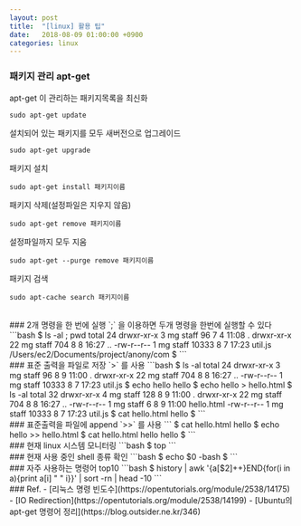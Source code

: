 ```yaml
---
layout: post
title:  "[linux] 활용 팁"
date:   2018-08-09 01:00:00 +0900
categories: linux
---
```

### 패키지 관리 apt-get
apt-get 이 관리하는 패키지목록을 최신화
```
sudo apt-get update
```

설치되어 있는 패키지를 모두 새버전으로 업그레이드
```
sudo apt-get upgrade
```

패키지 설치
```
sudo apt-get install 패키지이름
```

패키지 삭제(설정파일은 지우지 않음)
```
sudo apt-get remove 패키지이름
```

설정파일까지 모두 지움
```
sudo apt-get --purge remove 패키지이름
```

패키지 검색
```
sudo apt-cache search 패키지이름
```

<br>
### 2개 명령을 한 번에 실행
`;` 을 이용하면 두개 명령을 한번에 실행할 수 있다
```bash
$ ls -al ; pwd
total 24
drwxr-xr-x   3 mg  staff     96  7  4 11:08 .
drwxr-xr-x  22 mg  staff    704  8  8 16:27 ..
-rw-r--r--   1 mg  staff  10333  8  7 17:23 util.js
/Users/ec2/Documents/project/anony/com
$ 
```

<br>
### 표준 출력을 파일로 저장
`>` 를 사용
```bash
$ ls -al
total 24
drwxr-xr-x   3 mg  staff     96  8  9 11:00 .
drwxr-xr-x  22 mg  staff    704  8  8 16:27 ..
-rw-r--r--   1 mg  staff  10333  8  7 17:23 util.js
$ echo hello
hello
$ echo hello > hello.html
$ ls -al
total 32
drwxr-xr-x   4 mg  staff    128  8  9 11:00 .
drwxr-xr-x  22 mg  staff    704  8  8 16:27 ..
-rw-r--r--   1 mg  staff      6  8  9 11:00 hello.html
-rw-r--r--   1 mg  staff  10333  8  7 17:23 util.js
$ cat hello.html
hello
$ 
```

<br>
### 표준출력을 파일에 append
`>>` 를 사용
```
$ cat hello.html
hello
$ echo hello >> hello.html
$ cat hello.html
hello
hello
$ 
```

<br>
### 현재 linux 시스템 모니터링
```bash
$ top
```


<br>
### 현재 사용 중인 shell 종류 확인
```bash
$ echo $0
-bash
$
```

<br>
### 자주 사용하는 명령어 top10
```bash
$ history | awk '{a[$2]++}END{for(i in a){print a[i] " " i}}' | sort -rn | head -10
```


<br>
### Ref.
- [리눅스 명령 빈도수](https://opentutorials.org/module/2538/14175)
- [IO Redirection](https://opentutorials.org/module/2538/14199)
- [Ubuntu의 apt-get 명령어 정리](https://blog.outsider.ne.kr/346)
